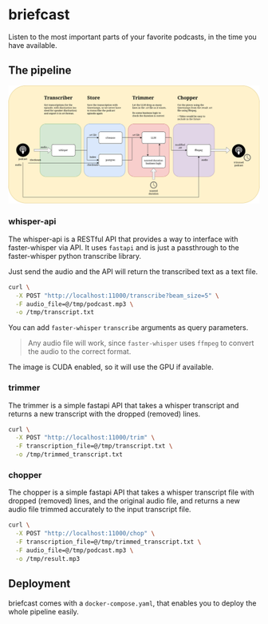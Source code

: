 # briefcast

Listen to the most important parts of your favorite podcasts, in the time you
have available.

## The pipeline
![briefcast](assets/briefcast.png)

### whisper-api

The whisper-api is a RESTful API that provides a way to interface with faster-whisper
via API. It uses `fastapi` and is just a passthrough to the faster-whisper python
transcribe library.

Just send the audio and the API will return the transcribed text as a text file.

```bash
curl \
  -X POST "http://localhost:11000/transcribe?beam_size=5" \
  -F audio_file=@/tmp/podcast.mp3 \
  -o /tmp/transcript.txt
```

You can add `faster-whisper` `transcribe` arguments as query parameters.

> Any audio file will work, since `faster-whisper` uses `ffmpeg` to convert the
> audio to the correct format.

The image is CUDA enabled, so it will use the GPU if available.

### trimmer

The trimmer is a simple fastapi API that takes a whisper transcript and returns
a new transcript with the dropped (removed) lines.

```bash
curl \
  -X POST "http://localhost:11000/trim" \
  -F transcription_file=@/tmp/transcript.txt \
  -o /tmp/trimmed_transcript.txt
```

### chopper

The chopper is a simple fastapi API that takes a whisper transcript file with
dropped (removed) lines, and the original audio file, and returns a new audio
file trimmed accurately to the input transcript file.

```bash
curl \
  -X POST "http://localhost:11000/chop" \
  -F transcription_file=@/tmp/trimmed_transcript.txt \
  -F audio_file=@/tmp/podcast.mp3 \
  -o /tmp/result.mp3
```

## Deployment

briefcast comes with a `docker-compose.yaml`, that enables you to deploy the whole
pipeline easily.
